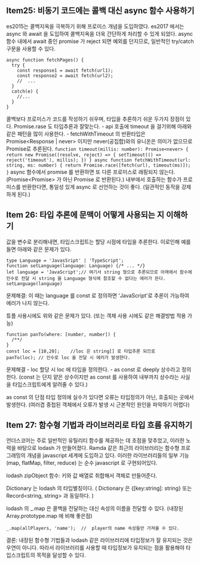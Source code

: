 ## Item25: 비동기 코드에는 콜백 대신 async 함수 사용하기
es2015는 콜백지옥을 극복하기 위해 프로미스 개념을 도입하였다.
es2017 에서는 async 와 await 을 도입하여 콜백지옥을 더욱 간단하게 처리할 수 있게 되었다.
async 함수 내에서 await 중인 promise 가 reject 되면 예외를 던지므로, 일반적인 try/catch 구문을 사용할 수 있다.
```
async function fetchPages() {
  try {
    const response1 = await fetch(url1);
    const response2 = await fetch(url2);
    //  ...
  }
  catch(e) {
    //...
  }
}
```
콜백보다 프로미스가 코드를 작성하기 쉬우며, 타입을 추론하기 쉬운 두가지 장점이 있다.
Promise.rase 도 타입추론과 잘맞는다.
    - api 호출에 timeout 을 걸기위해 아래와 같은 패턴을 많이 사용한다.
    - fetchWithTimeout 의 반환타입은 Promise<Response | never> 이지만 never(공집합)와의 유니온은 의미가 없으므로 Promise<Response>로 추론된다.
    ```
    function timeout(millis: number): Promise<never> {
        return new Promise((resolve, reject) => {
        setTimeout(() => reject('timeout'), millis);
        })
    }
    async function fetchWithTimeout(url: string, ms: number) {
    return Promise.race([fetch(url), timeout(ms)]);
    }
    ```
async 함수에서 promise 를 반환하면 또 다른 프로미스로 래핑되지 않는다. (Promise<Promise<T>> 가 아닌 Promise<T> 로 반환된다.)
내부에서 호출하는 함수가 프로미스를 반환한다면, 통일성 있게 async 로 선언하는 것이 좋다. (일관적인 동작을 강제하게 된다.)

## Item 26: 타입 추론에 문맥이 어떻게 사용되는 지 이해하기
값을 변수로 분리해내면, 타입스크립트는 할당 시점에 타입을 추론한다. 이로인해 예를 들면 아래와 같은 문제가 있다.
```
type Language = 'JavasSript' | 'TypeScript';
function setLanguage(language: Language) {/* ... */}
let language = 'JavaScript';// 여기서 string 형으로 추론되므로 아래에서 함수에 인수로 전달 시 string 을 Language 형식에 참조할 수 없다는 에러가 뜬다.
setLanguage(language)
```
문제해결: 이 때는 language 를 const 로 정의하면 'JavaScript'로 추론이 가능하여 에러가 나지 않는다.

튜플 사용시에도 위와 같은 문제가 있다. (또는 객체 사용 시에도 같은 해결방법 적용 가능)
```
function panTo(where: [number, number]) {
  /**/
}
const loc = [10,20];    //loc 은 string[] 로 타입추론 되므로
panTo(loc); // 인수로 loc 을 전달 시 에러가 발생한다.
```
문제해결
    - loc 할당 시 loc 에 타입을 정의한다.
    - as const 로 deeply 상수라고 정의한다. (const 는 단지 얕은 상수이지만 as const 를 사용하여 내부까지 상수라는 사실을 타입스크립트에게 알려줄 수 있다.)

as const 의 단점
타입 정의에 실수가 있다면 오류는 타입정의가 아닌, 호출되는 곳에서 발생한다. (여러겹 중첩된 객체에서 오류가 발생 시 근본적인 원인을 파악하기 어렵다)

## Item 27: 함수형 기법과 라이브러리로 타입 흐름 유지하기
언더스코어는 주로 일반적인 유틸리티 함수를 제공하는 데 초점을 맞추었고, 이러한 노력을 바탕으로 lodash 가 만들어졌다.
Ramda 같은 최근의 라이브러리는 함수형 프로그래밍의 개념을 javascript 세계에 도입하고 있다.
이러한 라이브러리들의 일부 기능 (map, flatMap, filter, reduce) 는 순수 javascript 로 구현되어있다.

lodash zipObject 함수: 키와 값 배열로 취합해서 객체로 만들어준다.

Dictionary 는 lodash 의 타입별칭이다. ( Dictionary<string> 은 {[key:string]: string} 또는 Record<string, string> 과 동일하다. )

lodash 의 _.map 은 콜백을 전달하는 대신 속성의 이름을 전달할 수 있다. (내장된 Array.prototype.map 에 비해 좋은점)
```
_.map(allPlayers, 'name');  //  player의 name 속성들만 가져올 수 있다.
```

결론: 내장된 함수형 기법들과 lodash 같은 라이브러리에 타입정보가 잘 유지되는 것은 우연이 아니다. 따라서 라이브러리를 사용할 때 타입정보가 유지되는 점을 활용해야 타입스크립트의 목적을 달성할 수 있다.